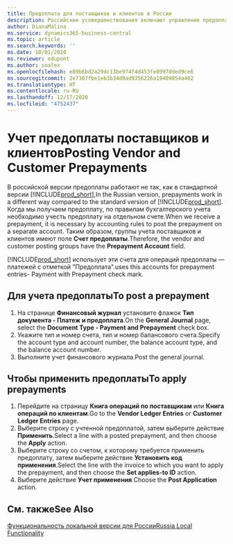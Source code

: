 ```yaml
---
title: Предоплата для поставщиков и клиентов в России
description: Российские усовершенствования включают управление предоплатой поставщиков и клиентов.
author: DianaMalina
ms.service: dynamics365-business-central
ms.topic: article
ms.search.keywords: ''
ms.date: 10/01/2020
ms.reviewer: edupont
ms.author: soalex
ms.openlocfilehash: e89b6bd2a29dc13be974f4d453fe0997dded9ce6
ms.sourcegitcommit: 2e7307fbe1eb3b34d0ad9356226a19409054a402
ms.translationtype: HT
ms.contentlocale: ru-RU
ms.lasthandoff: 12/17/2020
ms.locfileid: "4752437"
---
```

# <a name="posting-vendor-and-customer-prepayments"></a><span data-ttu-id="a23f6-103">Учет предоплаты поставщиков и клиентов</span><span class="sxs-lookup"><span data-stu-id="a23f6-103">Posting Vendor and Customer Prepayments</span></span>

<span data-ttu-id="a23f6-104">В российской версии предоплаты работают не так, как в стандартной версии [!INCLUDE[prod_short](../../includes/prod_short.md)],</span><span class="sxs-lookup"><span data-stu-id="a23f6-104">In the Russian version, prepayments work in a different way compared to the standard version of [!INCLUDE[prod_short](../../includes/prod_short.md)].</span></span> <span data-ttu-id="a23f6-105">Когда мы получаем предоплату, по правилам бухгалтерского учета необходимо учесть предоплату на отдельном счете.</span><span class="sxs-lookup"><span data-stu-id="a23f6-105">When we receive a prepayment, it is necessary by accounting rules to post the prepayment on a separate account.</span></span> <span data-ttu-id="a23f6-106">Таким образом, группы учета поставщиков и клиентов имеют поле **Счет предоплаты**.</span><span class="sxs-lookup"><span data-stu-id="a23f6-106">Therefore, the vendor and customer posting groups have the **Prepayment Account** field.</span></span>

[!INCLUDE[prod_short](../../includes/prod_short.md)] <span data-ttu-id="a23f6-107">использует эти счета для операций предоплаты — платежей с отметкой "Предоплата".</span><span class="sxs-lookup"><span data-stu-id="a23f6-107">uses this accounts for prepayment entries- Payment with Prepayment check mark.</span></span>

## <a name="to-post-a-prepayment"></a><span data-ttu-id="a23f6-108">Для учета предоплаты</span><span class="sxs-lookup"><span data-stu-id="a23f6-108">To post a prepayment</span></span>

1. <span data-ttu-id="a23f6-109">На странице **Финансовый журнал** установите флажок **Тип документа - Платеж и предоплата**.</span><span class="sxs-lookup"><span data-stu-id="a23f6-109">On the **General Journal** page, select the **Document Type - Payment and Prepayment** check box.</span></span>
2. <span data-ttu-id="a23f6-110">Укажите тип и номер счета, тип и номер балансового счета.</span><span class="sxs-lookup"><span data-stu-id="a23f6-110">Specify the account type and account number, the balance account type, and the balance account number.</span></span>
3. <span data-ttu-id="a23f6-111">Выполните учет финансового журнала.</span><span class="sxs-lookup"><span data-stu-id="a23f6-111">Post the general journal.</span></span>

## <a name="to-apply-prepayments"></a><span data-ttu-id="a23f6-112">Чтобы применить предоплаты</span><span class="sxs-lookup"><span data-stu-id="a23f6-112">To apply prepayments</span></span>

1. <span data-ttu-id="a23f6-113">Перейдите на страницу **Книга операций по поставщикам** или **Книга операций по клиентам**.</span><span class="sxs-lookup"><span data-stu-id="a23f6-113">Go to the **Vendor Ledger Entries** or **Customer Ledger Entries** page.</span></span>
2. <span data-ttu-id="a23f6-114">Выберите строку с учтенной предоплатой, затем выберите действие **Применить**.</span><span class="sxs-lookup"><span data-stu-id="a23f6-114">Select a line with a posted prepayment, and then choose the **Apply** action.</span></span>
4. <span data-ttu-id="a23f6-115">Выберите строку со счетом, к которому требуется применить предоплату, затем выберите действие **Установить код применения**.</span><span class="sxs-lookup"><span data-stu-id="a23f6-115">Select the line with the invoice to which you want to apply the prepayment, and then choose the **Set applies-to ID** action.</span></span>
6. <span data-ttu-id="a23f6-116">Выберите действие **Учет применения**.</span><span class="sxs-lookup"><span data-stu-id="a23f6-116">Choose the **Post Application** action.</span></span>

## <a name="see-also"></a><span data-ttu-id="a23f6-117">См. также</span><span class="sxs-lookup"><span data-stu-id="a23f6-117">See Also</span></span>

[<span data-ttu-id="a23f6-118">Функциональность локальной версии для России</span><span class="sxs-lookup"><span data-stu-id="a23f6-118">Russia Local Functionality</span></span>](russia-local-functionality.md)  
